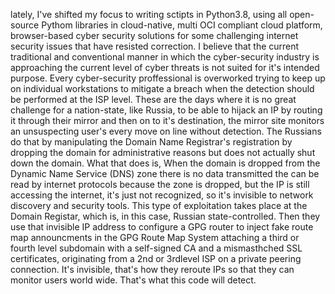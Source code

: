 lately, I've shifted my focus to writing sctipts in Python3.8, using all open-source Pythom libraries in cloud-native, multi OCI compliant cloud platform, browser-based cyber security solutions for some challenging internet security issues that have resisted correction. I believe that the current traditional and conventional manner in which the cyber-security industry is approaching the current level of cyber threats is not suited for it's intended purpose. Every cyber-security proffessional is overworked trying to keep up on individual workstations to mitigate a breach when the detection should be performed at the ISP level. These are the days where it is no great challenge for a nation-state, like Russia, to be able to hijack an IP by routing it through their mirror and then on to it's destination, the mirror site monitors an unsuspecting user's every move on line without detection. The Russians do that by manipulating the Domain Name Registrar's registration by dropping the domain for administrative reasons but does not actually shut down the domain. What that does is, When the domain is dropped from the Dynamic Name Service (DNS) zone there is no data transmitted the can be read by internet protocols because the zone is dropped, but the  IP is still accessing the internet, it's just not recognized, so it's invisible to network discovery and security tools. This type of exploitation takes place at the Domain Registar, which is, in this case, Russian state-controlled. Then they use that invisible IP address to configure a GPG router to inject fake route map announcments in the GPG Route Map System attaching a third or fourth level subdomain with a self-signed CA and a mismasthched SSL certificates, originating from a 2nd or 3rdlevel ISP on a private peering connection. It's invisible, that's how they reroute IPs so that they can monitor users world wide. That's what this code will detect.
<!---
marklindsey11/marklindsey11 is a ✨ special ✨ repository because its `README.md` (this file) appears on your GitHub profile.
You can click the Preview link to take a look at your changes.
--->
